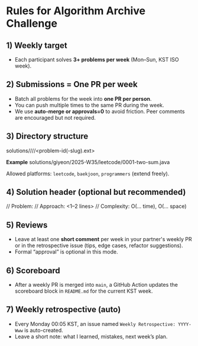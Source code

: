 # Rules for Algorithm Archive Challenge

## 1) Weekly target
- Each participant solves **3+ problems per week** (Mon–Sun, KST ISO week).

## 2) Submissions = One PR per week
- Batch all problems for the week into **one PR per person**.
- You can push multiple times to the same PR during the week.
- We use **auto-merge or approvals=0** to avoid friction. Peer comments are encouraged but not required.

## 3) Directory structure
solutions/<username>/<YYYY-Www>/<platform>/<problem-id(-slug).ext>

**Example**
solutions/giyeon/2025-W35/leetcode/0001-two-sum.java

Allowed platforms: `leetcode`, `baekjoon`, `programmers` (extend freely).

## 4) Solution header (optional but recommended)
// Problem: <URL>
// Approach: <1–2 lines>
// Complexity: O(... time), O(... space)

## 5) Reviews
- Leave at least one **short comment** per week in your partner's weekly PR or in the retrospective issue (tips, edge cases, refactor suggestions).
- Formal “approval” is optional in this mode.

## 6) Scoreboard
- After a weekly PR is merged into `main`, a GitHub Action updates the scoreboard block in `README.md` for the current KST week.

## 7) Weekly retrospective (auto)
- Every Monday 00:05 KST, an issue named `Weekly Retrospective: YYYY-Www` is auto-created.
- Leave a short note: what I learned, mistakes, next week’s plan.